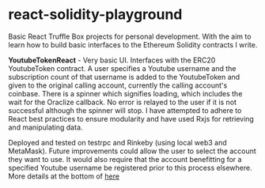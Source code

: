 # react-solidity-playground

Basic React Truffle Box projects for personal development. With the aim to learn how to build basic interfaces to the Ethereum Solidity contracts I write.

<b>YoutubeTokenReact</b> - Very basic UI. Interfaces with the ERC20 YoutubeToken contract. A user specifies a Youtube username and the subscription count of that username is added to the YoutubeToken and given to the original calling account, currently the calling account's coinbase. There is a spinner which signifies loading, which includes the wait for the Oraclize callback. No error is relayed to the user if it is not successful although the spinner will stop. I have attempted to adhere to React best practices to ensure modularity and have used Rxjs for retrieving and manipulating data.

Deployed and tested on testrpc and Rinkeby (using local web3 and MetaMask). Future improvements could allow the user to select the account they want to use. It would also require that the account benefitting for a specified Youtube username be registered prior to this process elsewhere. More details at the bottom of <a href="https://github.com/willjgriff/solidity-playground">here</a>
